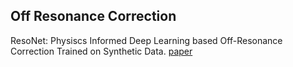 ## Off Resonance Correction
ResoNet: Physiscs Informed Deep Learning based Off-Resonance Correction Trained on Synthetic Data. [paper](https://submissions.mirasmart.com/ISMRM2022/Itinerary/Files/PDFFiles/0555.html)
